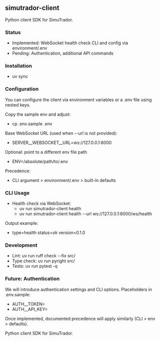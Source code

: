 ## simutrador-client

Python client SDK for SimuTrador.

### Status

*   Implemented: WebSocket health check CLI and config via environment/.env
*   Pending: Authentication, additional API commands

### Installation

*   uv sync

### Configuration

You can configure the client via environment variables or a .env file using nested keys.

Copy the sample env and adjust:

*   cp .env.sample .env

Base WebSocket URL (used when --url is not provided):

*   SERVER\_\_WEBSOCKET\_\_URL=ws://127.0.0.1:8000

Optional: point to a different env file path

*   ENV=/absolute/path/to/.env

Precedence:

*   CLI argument > environment/.env > built-in defaults

### CLI Usage

*   Health check via WebSocket:
    *   uv run simutrador-client health
    *   uv run simutrador-client health --url ws://127.0.0.1:8000/ws/health

Output example:

*   type=health status=ok version=0.1.0

### Development

*   Lint: uv run ruff check --fix src/
*   Type check: uv run pyright src/
*   Tests: uv run pytest -q

### Future: Authentication

We will introduce authentication settings and CLI options. Placeholders in .env.sample:

*   AUTH\_\_TOKEN=
*   AUTH\_\_API\_KEY=

Once implemented, documented precedence will apply similarly (CLI > env > defaults).  

Python client SDK for SimuTrador.
